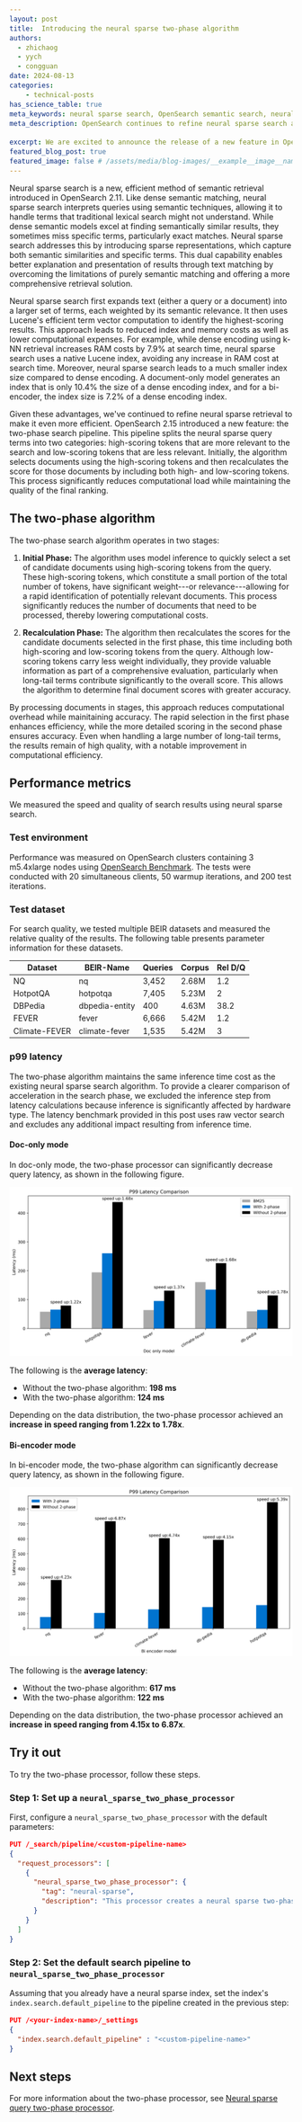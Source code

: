```yaml
---
layout: post
title:  Introducing the neural sparse two-phase algorithm
authors:
  - zhichaog
  - yych
  - congguan
date: 2024-08-13
categories:
    - technical-posts
has_science_table: true
meta_keywords: neural sparse search, OpenSearch semantic search, neural sparse two phase processor
meta_description: OpenSearch continues to refine neural sparse search and retrieval with a two-phase algorithm that significantly reduces computational load while maintaining the quality of the final ranking.

excerpt: We are excited to announce the release of a new feature in OpenSearch 2.15, a two-phase search pipeline for neural sparse retrieval. In testing, this feature has achieved significant speed improvements.
featured_blog_post: true 
featured_image: false # /assets/media/blog-images/__example__image__name.jpg
---
```


Neural sparse search is a new, efficient method of semantic retrieval introduced in OpenSearch 2.11. Like dense semantic matching, neural sparse search interprets queries using semantic techniques, allowing it to handle terms that traditional lexical search might not understand. While dense semantic models excel at finding semantically similar results, they sometimes miss specific terms, particularly exact matches. Neural sparse search addresses this by introducing sparse representations, which capture both semantic similarities and specific terms. This dual capability enables better explanation and presentation of results through text matching by overcoming the limitations of purely semantic matching and offering a more comprehensive retrieval solution.

Neural sparse search first expands text (either a query or a document) into a larger set of terms, each weighted by its semantic relevance. It then uses Lucene's efficient term vector computation to identify the highest-scoring results. This approach leads to reduced index and memory costs as well as lower computational expenses. For example, while dense encoding using k-NN retrieval increases RAM costs by 7.9% at search time, neural sparse search uses a native Lucene index, avoiding any increase in RAM cost at search time. Moreover, neural sparse search leads to a much smaller index size compared to dense encoding. A document-only model generates an index that is only 10.4% the size of a dense encoding index, and for a bi-encoder, the index size is 7.2% of a dense encoding index.

Given these advantages, we've continued to refine neural sparse retrieval to make it even more efficient. OpenSearch 2.15 introduced a new feature: the two-phase search pipeline. This pipeline splits the neural sparse query terms into two categories: high-scoring tokens that are more relevant to the search and low-scoring tokens that are less relevant. Initially, the algorithm selects documents using the high-scoring tokens and then recalculates the score for those documents by including both high- and low-scoring tokens. This process significantly reduces computational load while maintaining the quality of the final ranking.

## The two-phase algorithm 

The two-phase search algorithm operates in two stages:

1. **Initial Phase:** The algorithm uses model inference to quickly select a set of candidate documents using high-scoring tokens from the query. These high-scoring tokens, which constitute a small portion of the total number of tokens, have significant weight---or relevance---allowing for a rapid identification of potentially relevant documents. This process significantly reduces the number of documents that need to be processed, thereby lowering computational costs.

2. **Recalculation Phase:** The algorithm then recalculates the scores for the candidate documents selected in the first phase, this time including both high-scoring and low-scoring tokens from the query. Although low-scoring tokens carry less weight individually, they provide valuable information as part of a comprehensive evaluation, particularly when long-tail terms contribute significantly to the overall score. This allows the algorithm to determine final document scores with greater accuracy.

By processing documents in stages, this approach reduces computational overhead while mainitaining accuracy. The rapid selection in the first phase enhances efficiency, while the more detailed scoring in the second phase ensures accuracy. Even when handling a large number of long-tail terms, the results remain of high quality, with a notable improvement in computational efficiency.

## Performance metrics

We measured the speed and quality of search results using neural sparse search.

### Test environment

Performance was measured on OpenSearch clusters containing 3 m5.4xlarge nodes using [OpenSearch Benchmark](https://opensearch.org/docs/latest/benchmark/). The tests were conducted with 20 simultaneous clients, 50 warmup iterations, and 200 test iterations.

### Test dataset

For search quality, we tested multiple BEIR datasets and measured the relative quality of the results. The following table presents parameter information for these datasets.

| Dataset        | BEIR-Name     | Queries | Corpus | Rel D/Q |
|----------------|---------------|---------|--------|---------|
| NQ             | nq            | 3,452   | 2.68M  | 1.2     |
| HotpotQA       | hotpotqa      | 7,405   | 5.23M  | 2       |
| DBPedia        | dbpedia-entity| 400     | 4.63M  | 38.2    |
| FEVER          | fever         | 6,666   | 5.42M  | 1.2     |
| Climate-FEVER  | climate-fever | 1,535   | 5.42M  | 3       |

### p99 latency

The two-phase algorithm maintains the same inference time cost as the existing neural sparse search algorithm. To provide a clearer comparison of acceleration in the search phase, we excluded the inference step from latency calculations because inference is significantly affected by hardware type. The latency benchmark provided in this post uses raw vector search and excludes any additional impact resulting from inference time.

#### Doc-only mode

In doc-only mode, the two-phase processor can significantly decrease query latency, as shown in the following figure.

![Two-Phase Doc Model P99 Latency](/assets/media/blog-images/2024-08-07-Introducing-a-neural-sparse-two-phase-algorithm/two-phase-doc-model-p99-latency.jpg)

The following is the **average latency**:

* Without the two-phase algorithm: **198 ms**
* With the two-phase algorithm: **124 ms**

Depending on the data distribution, the two-phase processor achieved an **increase in speed ranging from 1.22x to 1.78x**.

#### Bi-encoder mode

In bi-encoder mode, the two-phase algorithm can significantly decrease query latency, as shown in the following figure.

![Two-Phase Bi-Encoder P99 Latency](/assets/media/blog-images/2024-08-07-Introducing-a-neural-sparse-two-phase-algorithm/two-phase-bi-encoder-p99-latency.jpg)

The following is the **average latency**:

* Without the two-phase algorithm: **617 ms**
* With the two-phase algorithm: **122 ms**

Depending on the data distribution, the two-phase processor achieved an **increase in speed ranging from 4.15x to 6.87x**.

## Try it out

To try the two-phase processor, follow these steps.

### Step 1: Set up a `neural_sparse_two_phase_processor`

First, configure a `neural_sparse_two_phase_processor` with the default parameters:

```json
PUT /_search/pipeline/<custom-pipeline-name>
{
  "request_processors": [
    {
      "neural_sparse_two_phase_processor": {
        "tag": "neural-sparse",
        "description": "This processor creates a neural sparse two-phase processor, which can speed up neural sparse queries!"
      }
    }
  ]
}
```

### Step 2: Set the default search pipeline to `neural_sparse_two_phase_processor`

Assuming that you already have a neural sparse index, set the index's `index.search.default_pipeline` to the pipeline created in the previous step:

```json
PUT /<your-index-name>/_settings 
{
  "index.search.default_pipeline" : "<custom-pipeline-name>"
}
```

## Next steps

For more information about the two-phase processor, see [Neural sparse query two-phase processor](https://opensearch.org/docs/latest/search-plugins/search-pipelines/neural-sparse-query-two-phase-processor/).

